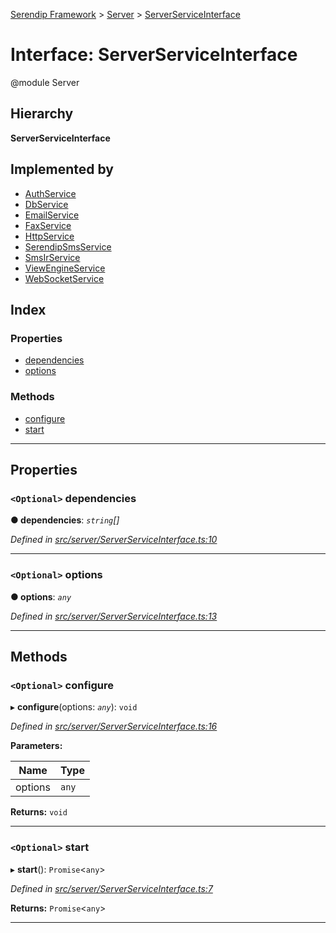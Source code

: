 [Serendip Framework](../README.md) > [Server](../modules/server.md) > [ServerServiceInterface](../interfaces/server.serverserviceinterface-1.md)

# Interface: ServerServiceInterface

@module Server

## Hierarchy

**ServerServiceInterface**

## Implemented by

* [AuthService](../classes/auth.authservice.md)
* [DbService](../classes/db.dbservice.md)
* [EmailService](../classes/email.emailservice.md)
* [FaxService](../classes/fax.faxservice.md)
* [HttpService](../classes/http.httpservice.md)
* [SerendipSmsService](../classes/sms.serendipsmsservice.md)
* [SmsIrService](../classes/sms.smsirservice.md)
* [ViewEngineService](../classes/viewengine.viewengineservice.md)
* [WebSocketService](../classes/websocket.websocketservice.md)

## Index

### Properties

* [dependencies](server.serverserviceinterface-1.md#dependencies)
* [options](server.serverserviceinterface-1.md#options)

### Methods

* [configure](server.serverserviceinterface-1.md#configure)
* [start](server.serverserviceinterface-1.md#start)

---

## Properties

<a id="dependencies"></a>

### `<Optional>` dependencies

**● dependencies**: *`string`[]*

*Defined in [src/server/ServerServiceInterface.ts:10](https://github.com/m-esm/serendip/blob/c44cfd4/src/server/ServerServiceInterface.ts#L10)*

___
<a id="options"></a>

### `<Optional>` options

**● options**: *`any`*

*Defined in [src/server/ServerServiceInterface.ts:13](https://github.com/m-esm/serendip/blob/c44cfd4/src/server/ServerServiceInterface.ts#L13)*

___

## Methods

<a id="configure"></a>

### `<Optional>` configure

▸ **configure**(options: *`any`*): `void`

*Defined in [src/server/ServerServiceInterface.ts:16](https://github.com/m-esm/serendip/blob/c44cfd4/src/server/ServerServiceInterface.ts#L16)*

**Parameters:**

| Name | Type |
| ------ | ------ |
| options | `any` |

**Returns:** `void`

___
<a id="start"></a>

### `<Optional>` start

▸ **start**(): `Promise`<`any`>

*Defined in [src/server/ServerServiceInterface.ts:7](https://github.com/m-esm/serendip/blob/c44cfd4/src/server/ServerServiceInterface.ts#L7)*

**Returns:** `Promise`<`any`>

___

